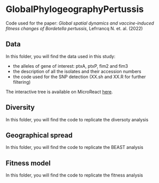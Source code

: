 # GlobalPhylogeographyPertussis

Code used for the paper: *Global spatial dynamics and vaccine-induced fitness changes of Bordetella pertussis*, Lefrrancq N. et. al. (2022)

## Data

In this folder, you will find the data used in this study:
- the alleles of gene of interest: ptxA, ptxP, fim2 and fim3
- the description of all the isolates and their accession numbers
- the code used for the SNP detection (XX.sh and XX.R for further filtering)

The interactive tree is available on MicroReact [here](https://microreact.org/project/gWJRauq26T5JWXjNRCux4M-global-phylogeography-b-pertussis).

## Diversity
In this folder, you will find the code to replicate the diversoty analysis

## Geographical spread
In this folder, you will find the code to replicate the BEAST analysis

## Fitness model
In this folder, you will find the code to replicate the fitness analysis
